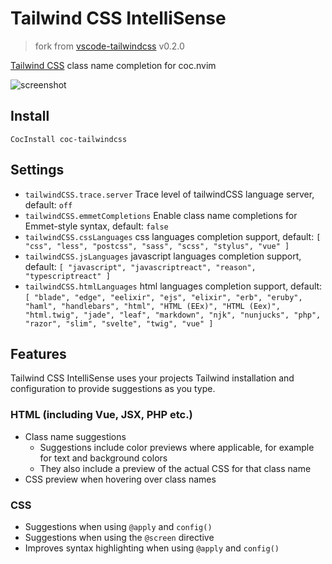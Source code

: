 # Tailwind CSS IntelliSense

> fork from [vscode-tailwindcss](https://github.com/bradlc/vscode-tailwindcss) v0.2.0

[Tailwind CSS](https://tailwindcss.com/) class name completion for coc.nvim

![screenshot](https://user-images.githubusercontent.com/5492542/52547452-c7e50c80-2e02-11e9-8214-e71e14b2cfb0.png)

## Install

```viml
CocInstall coc-tailwindcss
```

## Settings

- `tailwindCSS.trace.server` Trace level of tailwindCSS language server, default: `off`
- `tailwindCSS.emmetCompletions` Enable class name completions for Emmet-style syntax, default: `false`
- `tailwindCSS.cssLanguages` css languages completion support, default: `[ "css", "less", "postcss", "sass", "scss", "stylus", "vue" ]`
- `tailwindCSS.jsLanguages` javascript languages completion support, default: `[ "javascript", "javascriptreact", "reason", "typescriptreact" ]`
- `tailwindCSS.htmlLanguages` html languages completion support, default: `[ "blade", "edge", "eelixir", "ejs", "elixir", "erb", "eruby", "haml", "handlebars", "html", "HTML (EEx)", "HTML (Eex)", "html.twig", "jade", "leaf", "markdown", "njk", "nunjucks", "php", "razor", "slim", "svelte", "twig", "vue" ]`


## Features

Tailwind CSS IntelliSense uses your projects Tailwind installation and configuration to provide suggestions as you type.

### HTML (including Vue, JSX, PHP etc.)

- Class name suggestions
  - Suggestions include color previews where applicable, for example for text and background colors
  - They also include a preview of the actual CSS for that class name
- CSS preview when hovering over class names

### CSS

- Suggestions when using `@apply` and `config()`
- Suggestions when using the `@screen` directive
- Improves syntax highlighting when using `@apply` and `config()`

